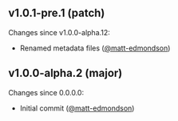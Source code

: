 ## v1.0.1-pre.1 (patch)

Changes since v1.0.0-alpha.12:

- Renamed metadata files ([@matt-edmondson](https://github.com/matt-edmondson))

## v1.0.0-alpha.2 (major)

Changes since 0.0.0.0:

- Initial commit ([@matt-edmondson](https://github.com/matt-edmondson))


